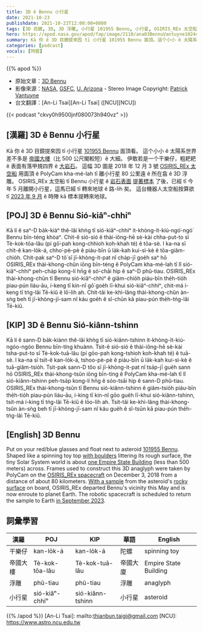 ```yaml
---
title: 3D ê Bennu 小行星
date: 2021-10-23
publishdate: 2021-10-23T12:00:00+0800
tags: [3D 目鏡, 3D, 3D 浮雕, 小行星 101955 Bennu, 小行星, OSIRIS_REx 太空船, 標本]
hero: https://apod.nasa.gov/apod/fap/image/2110/ana03BennuVantuyne1024c.jpg
summary: Kā 你 ê 3D 目鏡提來囥 tī 小行星 101955 Bennu 面頂。這个小小 ê 太陽系世界 kan-na 是干樂仔，粗耙耙 ê 表面有落甲規四界 ê 大粒石頭。
categories: [podcast]
vocals: [阿錕]
---
```


{{% apod %}}

- 原始文章：[3D Bennu](https://apod.nasa.gov/apod/ap211023.html)
- 影像來源：[NASA](https://www.nasa.gov/), [GSFC](https://www.nasa.gov/goddard), [U. Arizona](https://www.lpl.arizona.edu/research/orex) - Stereo Image Copyright: [Patrick Vantuyne](https://www.hq.nasa.gov/alsj/ApAnPaVa.html)
- 台文翻譯：[An-Li Tsai][An-Li Tsai] ([NCU][NCU])

{{< podcast "ckvy0h9500jnf080073h940vz" >}}

## [漢羅] 3D ê Bennu 小行星
Kā 你 ê 3D 目鏡提來囥 tī 小行星 [101955 Bennu][101955 Bennu] 面頂看。
這个小小 ê 太陽系世界差不多是 [帝國大樓][one Empire State Building]（比 500 公尺閣較短）ê 大細。
伊敢若是一个干樂仔，粗耙耙 ê 表面有落甲規四界 ê [大岩石][with boulders]。
這幅 3D 圖是 2018 年 12 月 3 號 [OSIRIS_REx 太空船][OSIRIS_REx spacecraft] 用面頂 ê PolyCam kha-mé-lah tī 離小行星 80 公里遠 ê 所在翕 ê 3D 浮雕。
OSIRIS_REx 太空船 tī Bennu 小行星 ê [岩石表面][rocky surface] [提著標本][With a sample] 了後，已經 tī 今年 5 月離開小行星，這馬已經 tī 轉來地球 ê 路-lih 矣。
這台機器人太空船按算欲 tī [2023 年 9 月][in September 2023] ê 時陣 kā 標本提轉來地球。

## [POJ] 3D ê Bennu Sió-kiâⁿ-chhiⁿ
Kā lí ê saⁿ-D ba̍k-kiàⁿ thê-lâi khǹg tī sió-kiâⁿ-chhiⁿ it-khòng-i̍t-kiú-ngó͘-ngó͘ Bennu bīn-téng khòaⁿ.
Chit-ê sió-sió ê thài-iông-hē sè-kài chha-put-to sī Tè-kok-tōa-lâu (pí gō͘-pah kong-chhioh koh-khah té) ê tōa-sè.
I ka-na sī chi̍t-ê kan-lo̍k-á, chho͘-pè-pè ê piáu-bīn ū la̍k-kah kui-sì-kè ê tōa-giâm-chio̍h.
Chit-pak saⁿ-D tô͘ sī jī-khòng-it-pat nî cha̍p-jī goe̍h saⁿ hō OSIRIS_REx thài-khong-chûn iōng bīn-téng ê PolyCam kha-mé-lah tī lî sió-kiâⁿ-chhiⁿ peh-cha̍p kong-lí hn̄g ê só͘-chāi hip ê saⁿ-D phû-tiau.
OSIRIS_REx thài-khong-chûn tī Bennu sió-kiâⁿ-chhiⁿ ê giâm-chio̍h piáu-bīn the̍h-tio̍h piau-pún liáu-āu, í-keng tī kin-nî gō͘ goe̍h lī-khui sió-kiâⁿ-chhiⁿ, chit-má í-keng tī tńg-lâi Tē-kiû ê lō͘-lih ah.
Chit-tâi ke-khì-lâng thài-khong-chûn àn-sǹg beh tī jī-khòng-jī-sam nî káu goe̍h ê sî-chūn kā piau-pún the̍h-tńg-lâi Tē-kiû.

## [KIP] 3D ê Bennu Sió-kiânn-tshinn
Kā lí ê sann-D ba̍k-kiànn thê-lâi khǹg tī sió-kiânn-tshinn it-khòng-i̍t-kiú-ngóo-ngóo Bennu bīn-tíng khuànn.
Tsit-ê sió-sió ê thài-iông-hē sè-kài tsha-put-to sī Tè-kok-tuā-lâu (pí gōo-pah kong-tshioh koh-khah té) ê tuā-sè.
I ka-na sī tsi̍t-ê kan-lo̍k-á, tshoo-pè-pè ê piáu-bīn ū la̍k-kah kui-sì-kè ê tuā-giâm-tsio̍h.
Tsit-pak sann-D tôo sī jī-khòng-it-pat nî tsa̍p-jī gue̍h sann hō OSIRIS_REx thài-khong-tsûn iōng bīn-tíng ê PolyCam kha-mé-lah tī lî sió-kiânn-tshinn peh-tsa̍p kong-lí hn̄g ê sóo-tsāi hip ê sann-D phû-tiau.
OSIRIS_REx thài-khong-tsûn tī Bennu sió-kiânn-tshinn ê giâm-tsio̍h piáu-bīn the̍h-tio̍h piau-pún liáu-āu, í-king tī kin-nî gōo gue̍h lī-khui sió-kiânn-tshinn, tsit-má í-king tī tńg-lâi Tē-kiû ê lōo-lih ah.
Tsit-tâi ke-khì-lâng thài-khong-tsûn àn-sǹg beh tī jī-khòng-jī-sam nî káu gue̍h ê sî-tsūn kā piau-pún the̍h-tńg-lâi Tē-kiû.

## [English] 3D Bennu
Put on your red/blue glasses and float next to asteroid [101955 Bennu][101955 Bennu].
Shaped like a spinning toy top [with boulders][with boulders] littering its rough surface, the tiny Solar System world is about [one Empire State Building][one Empire State Building] (less than 500 meters) across.
Frames used to construct this 3D anaglyph were taken by PolyCam on the [OSIRIS_REx spacecraft][OSIRIS_REx spacecraft] on December 3, 2018 from a distance of about 80 kilometers.
[With a sample][With a sample] from the asteroid's [rocky surface][rocky surface] on board, OSIRIS_REx departed Bennu's vicinity this May and is now enroute to planet Earth.
The robotic spacecraft is scheduled to return the sample to Earth [in September 2023][in September 2023].

## 詞彙學習

|漢羅|POJ|KIP|華語|English|
|-|-|-|-|-|
|干樂仔|kan-lo̍k-á|kan-lo̍k-á|陀螺|spinning toy|
|帝國大樓|Tè-kok-tōa-lâu|Tè-kok-tuā-lâu|帝國大廈|Empire State Building|
|浮雕|phû-tiau|phû-tiau|浮雕|anaglyph|
|小行星|sió-kiâⁿ-chhiⁿ|sió-kiânn-tshinn|小行星|asteroid|

{{% /apod %}}
[An-Li Tsai]: mailto:thianbun.taigi@gmail.com
[NCU]: https://www.astro.ncu.edu.tw


[101955 Bennu]:https://solarsystem.nasa.gov/asteroids-comets-and-meteors/asteroids/101955-bennu/overview/
[with boulders]:https://www.youtube.com/watch?v=QunVAWABQSc
[one Empire State Building]:https://en.wikipedia.org/wiki/Empire_State_Building
[OSIRIS_REx spacecraft]:https://www.nasa.gov/osiris-rex
[With a sample]:https://apod.nasa.gov/apod/ap201022.html
[rocky surface]:https://www.nasa.gov/feature/goddard/2021/nasa-mission-helps-solve-a-mystery-why-are-some-asteroid-surfaces-rocky
[in September 2023]:https://www.nasa.gov/press-release/nasa-s-osiris-rex-spacecraft-heads-for-earth-with-asteroid-sample
